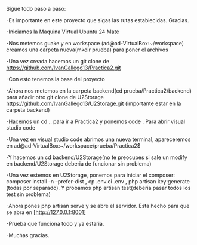Sigue todo paso a paso:

-Es importante en este proyecto que sigas las rutas establecidas. Gracias.

-Iniciamos la Maquina Virtual Ubuntu 24 Mate

-Nos metemos guake y en workspace (ad@ad-VirtualBox:~/workspace) creamos una carpeta nueva(mkdir prueba) para poner el archivos

-Una vez creada hacemos un git clone de https://github.com/IvanGallego13/Practica2.git 

-Con esto tenemos la base del proyecto 

-Ahora nos metemos en la carpeta backend(cd prueba/Practica2/backend) para añadir otro git clone de U2Storage 
https://github.com/IvanGallego13/U2Storage.git (importante estar en la carpeta backend)

-Hacemos un cd .. para ir a Practica2 y ponemos code . Para abrir visual studio code

-Una vez en visual studio code abrimos una nueva terminal, apareceremos en ad@ad-VirtualBox:~/workspace/prueba/Practica2$

-Y hacemos un cd backend/U2Storage(no te preocupes si sale un modify en backend/U2Storage deberia de funcionar sin problema)

-Una vez estemos en U2Storage, ponemos para iniciar el composer:  composer install -n –prefer-dist ,   cp .env.ci .env ,
 php artisan key:generate (todas por separado). Y probamos php artisan test(deberia pasar todos los test sin problema)

-Ahora pones php artisan serve y se abre el servidor. Esta hecho para que se abra en [http://127.0.0.1:8001]

-Prueba que funciona todo y ya estaria.

-Muchas gracias.
